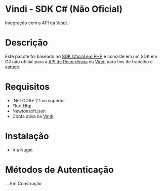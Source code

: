 # Vindi - SDK C# (Não Oficial)
Integração com a API da [Vindi](https://www.vindi.com.br "Vindi").

# Descrição
Este pacote foi baseado no [SDK Oficial em PHP](https://github.com/vindi/vindi-php "SDK oficial") e consiste em um SDK em C# não oficial para a [API de Recorrência](https://vindi.github.io/api-docs/dist/ "API Vindi") da [Vindi](https://www.vindi.com.br "Vindi") para fins de trabalho e estudo.

# Requisitos
- .Net CORE 2.1 ou superior.
- Flurl.Http
- Newtonsoft.json
- Conta ativa na [Vindi](https://www.vindi.com.br "Vindi").

# Instalação
- Via Nuget

# Métodos de Autenticação

... Em Construção

